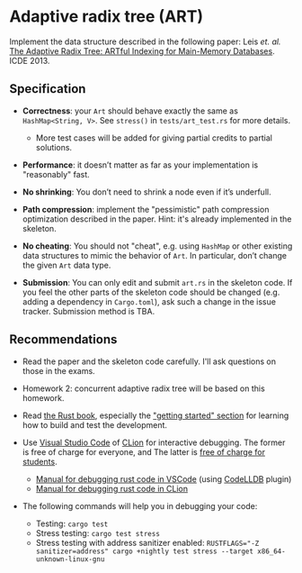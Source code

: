 # Adaptive radix tree (ART)

Implement the data structure described in the following paper: Leis *et. al.* [The Adaptive Radix
Tree: ARTful Indexing for Main-Memory Databases](https://db.in.tum.de/~leis/papers/ART.pdf).  ICDE
2013.

<!-- Leis *et. al.* [The ART of Practical
Synchronization](https://db.in.tum.de/~leis/papers/artsync.pdf).  DaMoN 2016. -->


## Specification

- **Correctness**: your `Art` should behave exactly the same as `HashMap<String, V>`.  See
  `stress()` in `tests/art_test.rs` for more details.

    + More test cases will be added for giving partial credits to partial solutions.

- **Performance**: it doesn’t matter as far as your implementation is "reasonably" fast.

- **No shrinking**: You don’t need to shrink a node even if it’s underfull.

- **Path compression**: implement the "pessimistic" path compression optimization described in the
  paper. Hint: it's already implemented in the skeleton.

- **No cheating**: You should not "cheat", e.g. using `HashMap` or other existing data structures to
  mimic the behavior of `Art`. In particular, don’t change the given `Art` data type.

- **Submission**: You can only edit and submit `art.rs` in the skeleton code. If you feel the other
  parts of the skeleton code should be changed (e.g. adding a dependency in `Cargo.toml`), ask such
  a change in the issue tracker. Submission method is TBA.


## Recommendations

- Read the paper and the skeleton code carefully.  I'll ask questions on those in the exams.

- Homework 2: concurrent adaptive radix tree will be based on this homework.

- Read [the Rust book](https://doc.rust-lang.org/book/), especially the ["getting started"
  section](https://doc.rust-lang.org/book/ch01-00-getting-started.html) for learning how to build
  and test the development.

- Use [Visual Studio Code](https://code.visualstudio.com/) of
  [CLion](https://www.jetbrains.com/clion/) for interactive debugging.  The former is free of charge
  for everyone, and The latter is [free of charge for students](https://www.jetbrains.com/student/).
    + [Manual for debugging rust code in
      VSCode](https://www.forrestthewoods.com/blog/how-to-debug-rust-with-visual-studio-code/)
      (using [CodeLLDB](https://marketplace.visualstudio.com/items?itemName=vadimcn.vscode-lldb)
      plugin)
    + [Manual for debugging rust code in
      CLion](https://www.jetbrains.com/help/clion/rust-support.html)

- The following commands will help you in debugging your code:
    + Testing: `cargo test`
    + Stress testing: `cargo test stress`
    + Stress testing with address sanitizer enabled: `RUSTFLAGS="-Z sanitizer=address" cargo
      +nightly test stress --target x86_64-unknown-linux-gnu`
